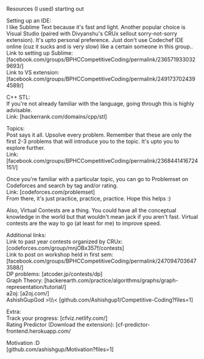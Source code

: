 Resources (I used) starting out

Setting up an IDE:\
I like Sublime Text because it's fast and light. Another popular choice is Visual Studio (paired with Divyanshu's CRUx sellout sorry-not-sorry extension). It's upto personal preference. Just don't use Codechef IDE online (cuz it sucks and is very slow) like a certain someone in this group..\
Link to setting up Sublime: [facebook.com/groups/BPHCCompetitiveCoding/permalink/2365719330329693/]\
Link to VS extension: [facebook.com/groups/BPHCCompetitiveCoding/permalink/2491737024394589/]

C++ STL:\
If you're not already familiar with the language, going through this is highly advisable.\
Link: [hackerrank.com/domains/cpp/stl]

Topics:\
Post says it all. Upsolve every problem. Remember that these are only the first 2-3 problems that will introduce you to the topic. It's upto you to explore further.\
Link: [facebook.com/groups/BPHCCompetitiveCoding/permalink/2368441416724151/]

Once you're familiar with a particular topic, you can go to Problemset on Codeforces and search by tag and/or rating. \
Link: [codeforces.com/problemset]\
From there, it's just practice, practice, practice. Hope this helps :)

Also, Virtual Contests are a thing. You could have all the conceptual knowledge in the world but that wouldn't mean jack if you aren't fast. Virtual contests are the way to go (at least for me) to improve speed.

Additional links:\
Link to past year contests organized by CRUx: [codeforces.com/group/mnjOBx357f/contests]\
Link to post on workshop held in first sem: [facebook.com/groups/BPHCCompetitiveCoding/permalink/2470947036473588/]\
DP problems: [atcoder.jp/contests/dp]\
Graph Theory: [hackerearth.com/practice/algorithms/graphs/graph-representation/tutorial/]\
a2oj: [a2oj.com/]\
AshishGupGod >\\\\\\< [github.com/Ashishgup1/Competitive-Coding?files=1]

Extra:\
Track your progress: [cfviz.netlify.com/]\
Rating Predictor (Download the extension): [cf-predictor-frontend.herokuapp.com/

Motivation :D\
[github.com/ashishgup/Motivation?files=1]

